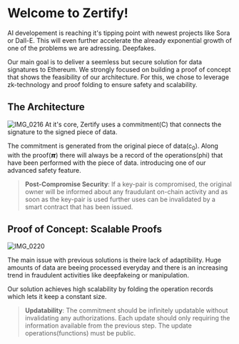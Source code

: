 # **Welcome to Zertify!**


AI developement is reaching it's tipping point with newest projects like Sora or Dall-E. This will even further accelerate the already exponential growth of one of the problems we are adressing. Deepfakes. 

Our main goal is to deliver a seemless but secure solution for data signatures to Ethereum. We strongly focused on building a proof of concept that shows the feasibility of our architecture. For this, we chose to leverage zk-technology and proof folding to ensure safety and scalability. 


## **The Architecture**
![IMG_0216](https://github.com/LucasAschenbach/content-commitment-protocol/assets/158106595/7c0ee3c7-2abf-49c9-8857-ab4e3ca1fda3)
At it's core, Zertify uses a commitment(C) that connects the signature to the signed piece of data. 

The commitment is generated from the original piece of data(c<sub>0</sub>). Along with the proof(𝞹) there will always be a record of the operations(phi) that have been performed with the piece of data. introducing one of our advanced safety feature.

>**Post-Compromise Security**: If a key-pair is compromised, the original owner will be informed about any fraudulant on-chain activity and as soon as the key-pair is used further uses can be invalidated by a smart contract that has been issued.
 
## **Proof of Concept: Scalable Proofs**
![IMG_0220](https://github.com/LucasAschenbach/content-commitment-protocol/assets/158106595/4e30d8ac-3c9d-4c78-a752-634a751e6080)  

The main issue with previous solutions is theire lack of adaptibility. Huge amounts of data are beeing processed everyday and there is an increasing trend in fraudulent activities like deepfakeing or manipulation. 

Our solution achieves high scalability by folding the operation records which lets it keep a constant size.

>**Updatability**: The commitment should be infinitely updatable without invalidating any authorizations. Each update should only requiring the information available from the previous step. The update operations(functions) must be public. 
